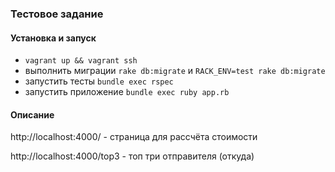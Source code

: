 ### Тестовое задание

#### Установка и запуск

 - `vagrant up && vagrant ssh`
 - выполнить миграции `rake db:migrate` и `RACK_ENV=test rake db:migrate`
 - запустить тесты `bundle exec rspec`
 - запустить приложение `bundle exec ruby app.rb`
 
#### Описание

http://localhost:4000/ - страница для рассчёта стоимости

http://localhost:4000/top3 - топ три отправителя (откуда)
